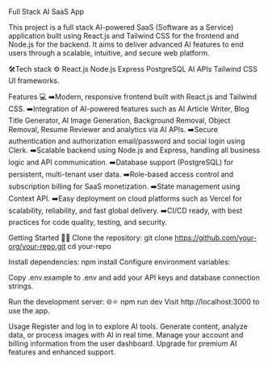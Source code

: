 Full Stack AI SaaS App

This project is a full stack AI-powered SaaS (Software as a Service) application built using React.js and Tailwind CSS for the frontend and Node.js for the backend. 
It aims to deliver advanced AI features to end users through a scalable, intuitive, and secure web platform.

🛠️Tech stack ⚙️
  React.js
  Node.js 
  Express
  PostgreSQL 
  AI APIs
  Tailwind CSS UI frameworks.
 
Features 💻
➡️Modern, responsive frontend built with React.js and Tailwind CSS.
➡️Integration of AI-powered features such as AI Article Writer, Blog Title Generator, AI Image Generation, Background Removal, Object Removal, Resume Reviewer and analytics via AI APIs.
➡️Secure authentication and authorization email/password and social login  using Clerk.
➡️Scalable backend using Node.js and Express, handling all business logic and API communication.
➡️Database support (PostgreSQL) for persistent, multi-tenant user data.
➡️Role-based access control and subscription billing for SaaS monetization.
➡️State management using Context API.
➡️Easy deployment on cloud platforms such as Vercel for scalability, reliability, and fast global delivery.
➡️CI/CD ready, with best practices for code quality, testing, and security.

Getting Started 🧑‍💻
Clone the repository:
git clone https://github.com/your-org/your-repo.git
cd your-repo

Install dependencies:
npm install
Configure environment variables:

Copy .env.example to .env and add your API keys and database connection strings.

Run the development server: 🌐⚛️
npm run dev
Visit http://localhost:3000 to use the app.

Usage
Register and log in to explore AI tools.
Generate content, analyze data, or process images with AI in real time.
Manage your account and billing information from the user dashboard.
Upgrade for premium AI features and enhanced support.
